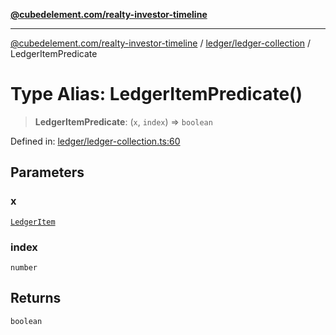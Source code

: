 [**@cubedelement.com/realty-investor-timeline**](../../../index.md)

---

[@cubedelement.com/realty-investor-timeline](../../../modules.md) / [ledger/ledger-collection](../index.md) / LedgerItemPredicate

# Type Alias: LedgerItemPredicate()

> **LedgerItemPredicate**: (`x`, `index`) => `boolean`

Defined in: [ledger/ledger-collection.ts:60](https://github.com/kvernon/realty-investor-timeline/blob/d14161e46dc540b751017ae4b2cfca53cbab658c/src/ledger/ledger-collection.ts#L60)

## Parameters

### x

[`LedgerItem`](../../ledger-item/classes/LedgerItem.md)

### index

`number`

## Returns

`boolean`
